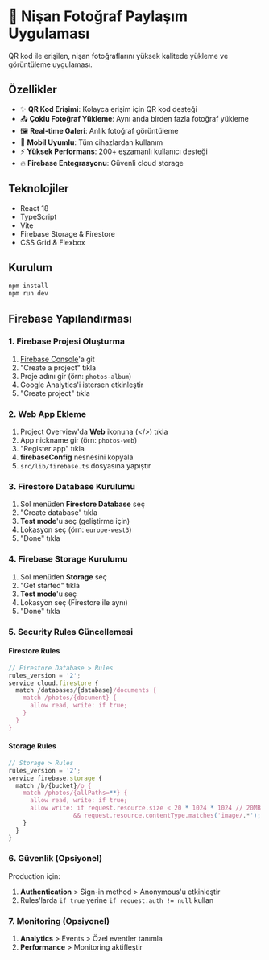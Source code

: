 # 📸 Nişan Fotoğraf Paylaşım Uygulaması

QR kod ile erişilen, nişan fotoğraflarını yüksek kalitede yükleme ve görüntüleme uygulaması.

## Özellikler

- ✨ **QR Kod Erişimi**: Kolayca erişim için QR kod desteği
- 📤 **Çoklu Fotoğraf Yükleme**: Aynı anda birden fazla fotoğraf yükleme
- 🖼️ **Real-time Galeri**: Anlık fotoğraf görüntüleme
- 📱 **Mobil Uyumlu**: Tüm cihazlardan kullanım
- ⚡ **Yüksek Performans**: 200+ eşzamanlı kullanıcı desteği
- 🔥 **Firebase Entegrasyonu**: Güvenli cloud storage

## Teknolojiler

- React 18
- TypeScript
- Vite
- Firebase Storage & Firestore
- CSS Grid & Flexbox

## Kurulum

```bash
npm install
npm run dev
```

## Firebase Yapılandırması

### 1. Firebase Projesi Oluşturma
1. [Firebase Console](https://console.firebase.google.com)'a git
2. "Create a project" tıkla
3. Proje adını gir (örn: `photos-album`)
4. Google Analytics'i istersen etkinleştir
5. "Create project" tıkla

### 2. Web App Ekleme
1. Project Overview'da **Web** ikonuna (</>)  tıkla
2. App nickname gir (örn: `photos-web`)
3. "Register app" tıkla
4. **firebaseConfig** nesnesini kopyala
5. `src/lib/firebase.ts` dosyasına yapıştır

### 3. Firestore Database Kurulumu
1. Sol menüden **Firestore Database** seç
2. "Create database" tıkla
3. **Test mode**'u seç (geliştirme için)
4. Lokasyon seç (örn: `europe-west3`)
5. "Done" tıkla

### 4. Firebase Storage Kurulumu
1. Sol menüden **Storage** seç
2. "Get started" tıkla
3. **Test mode**'u seç
4. Lokasyon seç (Firestore ile aynı)
5. "Done" tıkla

### 5. Security Rules Güncellemesi

#### Firestore Rules
```javascript
// Firestore Database > Rules
rules_version = '2';
service cloud.firestore {
  match /databases/{database}/documents {
    match /photos/{document} {
      allow read, write: if true;
    }
  }
}
```

#### Storage Rules  
```javascript
// Storage > Rules
rules_version = '2';
service firebase.storage {
  match /b/{bucket}/o {
    match /photos/{allPaths=**} {
      allow read, write: if true;
      allow write: if request.resource.size < 20 * 1024 * 1024 // 20MB limit
                  && request.resource.contentType.matches('image/.*');
    }
  }
}
```

### 6. Güvenlik (Opsiyonel)
Production için:
1. **Authentication** > Sign-in method > Anonymous'u etkinleştir
2. Rules'larda `if true` yerine `if request.auth != null` kullan

### 7. Monitoring (Opsiyonel)
1. **Analytics** > Events > Özel eventler tanımla
2. **Performance** > Monitoring aktifleştir
